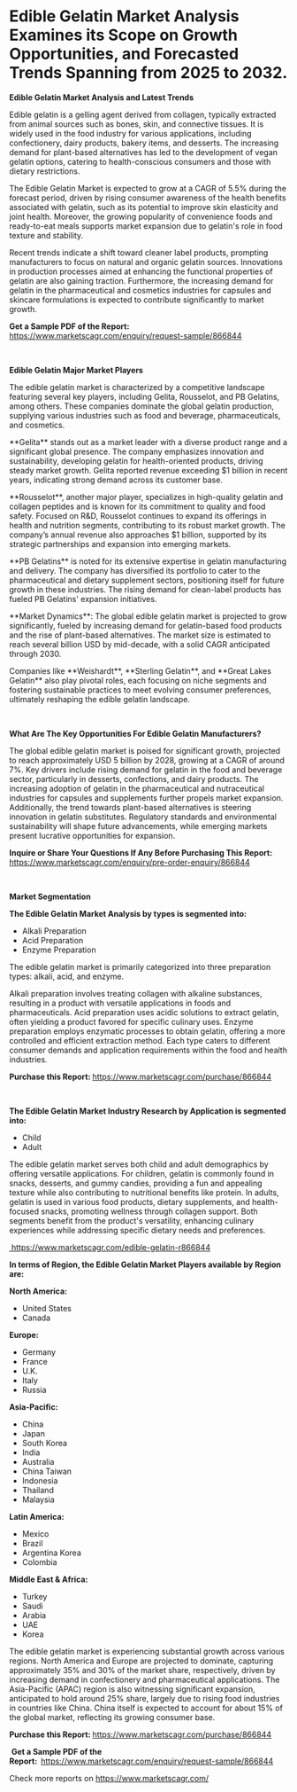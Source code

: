 <p><h1>Edible Gelatin Market Analysis Examines its Scope on Growth Opportunities, and Forecasted Trends Spanning from 2025 to 2032.</h1></p><p><strong>Edible Gelatin Market Analysis and Latest Trends</strong></p>
<p><p>Edible gelatin is a gelling agent derived from collagen, typically extracted from animal sources such as bones, skin, and connective tissues. It is widely used in the food industry for various applications, including confectionery, dairy products, bakery items, and desserts. The increasing demand for plant-based alternatives has led to the development of vegan gelatin options, catering to health-conscious consumers and those with dietary restrictions.</p><p>The Edible Gelatin Market is expected to grow at a CAGR of 5.5% during the forecast period, driven by rising consumer awareness of the health benefits associated with gelatin, such as its potential to improve skin elasticity and joint health. Moreover, the growing popularity of convenience foods and ready-to-eat meals supports market expansion due to gelatin's role in food texture and stability.</p><p>Recent trends indicate a shift toward cleaner label products, prompting manufacturers to focus on natural and organic gelatin sources. Innovations in production processes aimed at enhancing the functional properties of gelatin are also gaining traction. Furthermore, the increasing demand for gelatin in the pharmaceutical and cosmetics industries for capsules and skincare formulations is expected to contribute significantly to market growth.</p></p>
<p><strong>Get a Sample PDF of the Report:&nbsp;</strong> <a href="https://www.marketscagr.com/enquiry/request-sample/866844?utm_campaign=2291&utm_medium=2&utm_source=Github&utm_content=ia&utm_term=14022025&utm_id=edible-gelatin">https://www.marketscagr.com/enquiry/request-sample/866844</a></p>
<p>&nbsp;</p>
<p><strong>Edible Gelatin Major Market Players</strong></p>
<p><p>The edible gelatin market is characterized by a competitive landscape featuring several key players, including Gelita, Rousselot, and PB Gelatins, among others. These companies dominate the global gelatin production, supplying various industries such as food and beverage, pharmaceuticals, and cosmetics.</p><p>**Gelita** stands out as a market leader with a diverse product range and a significant global presence. The company emphasizes innovation and sustainability, developing gelatin for health-oriented products, driving steady market growth. Gelita reported revenue exceeding $1 billion in recent years, indicating strong demand across its customer base.</p><p>**Rousselot**, another major player, specializes in high-quality gelatin and collagen peptides and is known for its commitment to quality and food safety. Focused on R&D, Rousselot continues to expand its offerings in health and nutrition segments, contributing to its robust market growth. The company’s annual revenue also approaches $1 billion, supported by its strategic partnerships and expansion into emerging markets.</p><p>**PB Gelatins** is noted for its extensive expertise in gelatin manufacturing and delivery. The company has diversified its portfolio to cater to the pharmaceutical and dietary supplement sectors, positioning itself for future growth in these industries. The rising demand for clean-label products has fueled PB Gelatins' expansion initiatives.</p><p>**Market Dynamics**: The global edible gelatin market is projected to grow significantly, fueled by increasing demand for gelatin-based food products and the rise of plant-based alternatives. The market size is estimated to reach several billion USD by mid-decade, with a solid CAGR anticipated through 2030.</p><p>Companies like **Weishardt**, **Sterling Gelatin**, and **Great Lakes Gelatin** also play pivotal roles, each focusing on niche segments and fostering sustainable practices to meet evolving consumer preferences, ultimately reshaping the edible gelatin landscape.</p></p>
<p>&nbsp;</p>
<p><strong>What Are The Key Opportunities For Edible Gelatin Manufacturers?</strong></p>
<p><p>The global edible gelatin market is poised for significant growth, projected to reach approximately USD 5 billion by 2028, growing at a CAGR of around 7%. Key drivers include rising demand for gelatin in the food and beverage sector, particularly in desserts, confections, and dairy products. The increasing adoption of gelatin in the pharmaceutical and nutraceutical industries for capsules and supplements further propels market expansion. Additionally, the trend towards plant-based alternatives is steering innovation in gelatin substitutes. Regulatory standards and environmental sustainability will shape future advancements, while emerging markets present lucrative opportunities for expansion.</p></p>
<p><strong>Inquire or Share Your Questions If Any Before Purchasing This Report:</strong> <a href="https://www.marketscagr.com/enquiry/pre-order-enquiry/866844?utm_campaign=2291&utm_medium=2&utm_source=Github&utm_content=ia&utm_term=14022025&utm_id=edible-gelatin">https://www.marketscagr.com/enquiry/pre-order-enquiry/866844</a></p>
<p>&nbsp;</p>
<p><strong>Market Segmentation</strong></p>
<p><strong>The Edible Gelatin Market Analysis by types is segmented into:</strong></p>
<p><ul><li>Alkali Preparation</li><li>Acid Preparation</li><li>Enzyme Preparation</li></ul></p>
<p><p>The edible gelatin market is primarily categorized into three preparation types: alkali, acid, and enzyme. </p><p>Alkali preparation involves treating collagen with alkaline substances, resulting in a product with versatile applications in foods and pharmaceuticals. Acid preparation uses acidic solutions to extract gelatin, often yielding a product favored for specific culinary uses. Enzyme preparation employs enzymatic processes to obtain gelatin, offering a more controlled and efficient extraction method. Each type caters to different consumer demands and application requirements within the food and health industries.</p></p>
<p><strong>Purchase this Report:&nbsp;</strong><a href="https://www.marketscagr.com/purchase/866844?utm_campaign=2291&utm_medium=2&utm_source=Github&utm_content=ia&utm_term=14022025&utm_id=edible-gelatin">https://www.marketscagr.com/purchase/866844</a></p>
<p>&nbsp;</p>
<p><strong>The Edible Gelatin Market Industry Research by Application is segmented into:</strong></p>
<p><ul><li>Child</li><li>Adult</li></ul></p>
<p><p>The edible gelatin market serves both child and adult demographics by offering versatile applications. For children, gelatin is commonly found in snacks, desserts, and gummy candies, providing a fun and appealing texture while also contributing to nutritional benefits like protein. In adults, gelatin is used in various food products, dietary supplements, and health-focused snacks, promoting wellness through collagen support. Both segments benefit from the product's versatility, enhancing culinary experiences while addressing specific dietary needs and preferences.</p></p>
<p><a href="https://www.marketscagr.com/edible-gelatin-r866844?utm_campaign=2291&utm_medium=2&utm_source=Github&utm_content=ia&utm_term=14022025&utm_id=edible-gelatin">&nbsp;https://www.marketscagr.com/edible-gelatin-r866844</a></p>
<p><strong>In terms of Region, the Edible Gelatin Market Players available by Region are:</strong></p>
<p>
    <p> <strong> North America: </strong>
        <ul>
            <li>United States</li>
            <li>Canada</li>
        </ul>
        </p> 
    <p> <strong> Europe: </strong>
        <ul>
            <li>Germany</li>
            <li>France</li>
            <li>U.K.</li>
            <li>Italy</li>
            <li>Russia</li>
        </ul>
        </p> 
    <p> <strong> Asia-Pacific: </strong>
        <ul>
            <li>China</li>
            <li>Japan</li>
            <li>South Korea</li>
            <li>India</li>
            <li>Australia</li>
            <li>China Taiwan</li>
            <li>Indonesia</li>
            <li>Thailand</li>
            <li>Malaysia</li>
        </ul>
        </p> 
    <p> <strong> Latin America: </strong>
        <ul>
            <li>Mexico</li>
            <li>Brazil</li>
            <li>Argentina Korea</li>
            <li>Colombia</li>
        </ul>
        </p> 
    <p> <strong> Middle East & Africa: </strong>
        <ul>
            <li>Turkey</li>
            <li>Saudi</li>
            <li>Arabia</li>
            <li>UAE</li>
            <li>Korea</li>
        </ul>
    </p>
    </p>
<p><p>The edible gelatin market is experiencing substantial growth across various regions. North America and Europe are projected to dominate, capturing approximately 35% and 30% of the market share, respectively, driven by increasing demand in confectionery and pharmaceutical applications. The Asia-Pacific (APAC) region is also witnessing significant expansion, anticipated to hold around 25% share, largely due to rising food industries in countries like China. China itself is expected to account for about 15% of the global market, reflecting its growing consumer base.</p></p>
<p><strong>Purchase this Report: </strong><a href="https://www.marketscagr.com/purchase/866844?utm_campaign=2291&utm_medium=2&utm_source=Github&utm_content=ia&utm_term=14022025&utm_id=edible-gelatin">https://www.marketscagr.com/purchase/866844</a></p>
<p>&nbsp;<strong>Get a Sample PDF of the Report:&nbsp;&nbsp;</strong><a href="https://www.marketscagr.com/enquiry/request-sample/866844?utm_campaign=2291&utm_medium=2&utm_source=Github&utm_content=ia&utm_term=14022025&utm_id=edible-gelatin">https://www.marketscagr.com/enquiry/request-sample/866844</a></p>
<p><strong></strong></p>
<p>Check more reports on <a href="https://www.marketscagr.com/?utm_campaign=2291&utm_medium=2&utm_source=Github&utm_content=ia&utm_term=14022025&utm_id=edible-gelatin">https://www.marketscagr.com/</a></p>
